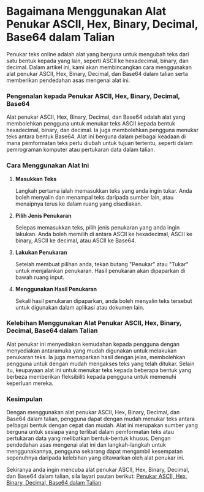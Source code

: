 Bagaimana Menggunakan Alat Penukar ASCII, Hex, Binary, Decimal, Base64 dalam Talian
===================================================================================

Penukar teks online adalah alat yang berguna untuk mengubah teks dari satu bentuk kepada yang lain, seperti ASCII ke hexadecimal, binary, dan decimal. Dalam artikel ini, kami akan membincangkan cara menggunakan alat penukar ASCII, Hex, Binary, Decimal, dan Base64 dalam talian serta memberikan pendedahan asas mengenai alat ini.

### Pengenalan kepada Penukar ASCII, Hex, Binary, Decimal, Base64

Alat penukar ASCII, Hex, Binary, Decimal, dan Base64 adalah alat yang membolehkan pengguna untuk menukar teks ASCII kepada bentuk hexadecimal, binary, dan decimal. Ia juga membolehkan pengguna menukar teks antara bentuk Base64. Alat ini berguna dalam pelbagai keadaan di mana pemformatan teks perlu diubah untuk tujuan tertentu, seperti dalam pemrograman komputer atau pertukaran data dalam talian.

### Cara Menggunakan Alat Ini

1. **Masukkan Teks**
    
    Langkah pertama ialah memasukkan teks yang anda ingin tukar. Anda boleh menyalin dan menampal teks daripada sumber lain, atau menaipnya terus ke dalam ruang yang disediakan.
2. **Pilih Jenis Penukaran**
    
    Selepas memasukkan teks, pilih jenis penukaran yang anda ingin lakukan. Anda boleh memilih di antara ASCII ke hexadecimal, ASCII ke binary, ASCII ke decimal, atau ASCII ke Base64.
3. **Lakukan Penukaran**
    
    Setelah membuat pilihan anda, tekan butang "Penukar" atau "Tukar" untuk menjalankan penukaran. Hasil penukaran akan dipaparkan di bawah ruang input.
4. **Menggunakan Hasil Penukaran**
    
    Sekali hasil penukaran dipaparkan, anda boleh menyalin teks tersebut untuk digunakan dalam aplikasi atau dokumen lain.

### Kelebihan Menggunakan Alat Penukar ASCII, Hex, Binary, Decimal, Base64 dalam Talian

Alat penukar ini menyediakan kemudahan kepada pengguna dengan menyediakan antaramuka yang mudah digunakan untuk melakukan penukaran teks. Ia juga memaparkan hasil dengan jelas, membolehkan pengguna untuk dengan mudah mengakses teks yang telah ditukar. Selain itu, keupayaan alat ini untuk menukar teks kepada beberapa bentuk yang berbeza memberikan fleksibiliti kepada pengguna untuk memenuhi keperluan mereka.

### Kesimpulan

Dengan menggunakan alat penukar ASCII, Hex, Binary, Decimal, dan Base64 dalam talian, pengguna dapat dengan mudah menukar teks antara pelbagai bentuk dengan cepat dan mudah. Alat ini merupakan sumber yang berguna untuk sesiapa yang terlibat dalam pemformatan teks atau pertukaran data yang melibatkan bentuk-bentuk khusus. Dengan pendedahan asas mengenai alat ini dan langkah-langkah untuk menggunakannya, pengguna sekarang dapat mengambil kesempatan sepenuhnya daripada kelebihan yang ditawarkan oleh alat penukar ini.

Sekiranya anda ingin mencuba alat penukar ASCII, Hex, Binary, Decimal, dan Base64 dalam talian, sila layari pautan berikut: [Penukar ASCII, Hex, Binary, Decimal, Base64 dalam Talian](https://www.onlinecalculatorsfree.com/ms/convert/ascii-hex-bin-dec-converter.html)